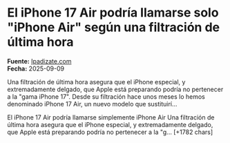 # El iPhone 17 Air podría llamarse solo "iPhone Air" según una filtración de última hora

**Fuente:** [Ipadizate.com](https://ipadizate.com/rumores/el-iphone-17-air-podria-llamarse-solo-iphone-air-segun-una-filtracion-de-ultima-hora)  
**Fecha:** 2025-09-09

Una filtración de última hora asegura que el iPhone especial, y extremadamente delgado, que Apple está preparando podría no pertenecer a la "gama iPhone 17". Desde su filtración hace unos meses lo hemos denominado iPhone 17 Air, un nuevo modelo que sustituirí…

El iPhone 17 Air podría llamarse simplemente iPhone Air
Una filtración de última hora asegura que el iPhone especial, y extremadamente delgado, que Apple está preparando podría no pertenecer a la "g… [+1782 chars]
